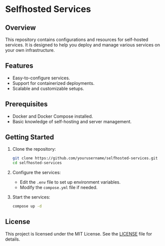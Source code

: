 # Selfhosted Services

## Overview

This repository contains configurations and resources for self-hosted services. It is designed to help you deploy and manage various services on your own infrastructure.

## Features

- Easy-to-configure services.
- Support for containerized deployments.
- Scalable and customizable setups.

## Prerequisites

- Docker and Docker Compose installed.
- Basic knowledge of self-hosting and server management.

## Getting Started

1. Clone the repository:
    ```bash
    git clone https://github.com/yourusername/selfhosted-services.git
    cd selfhosted-services
    ```

2. Configure the services:
    - Edit the `.env` file to set up environment variables.
    - Modify the `compose.yml` file if needed.

3. Start the services:
    ```bash
    compose up -d
    ```

## License

This project is licensed under the MIT License. See the [LICENSE](LICENSE) file for details.